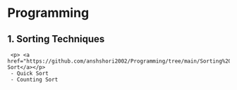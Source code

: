 # Programming

## 1. Sorting Techniques
     <p> <a href="https://github.com/anshshori2002/Programming/tree/main/Sorting%20Techniques/Heap%20Sort">Heap Sort</a></p>
     - Quick Sort
     - Counting Sort
